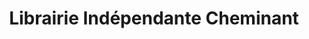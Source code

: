 ---
title: "Librairie Indépendante Cheminant"
url: /vannes/librairie-independante-cheminant/
shop: Bücher
---